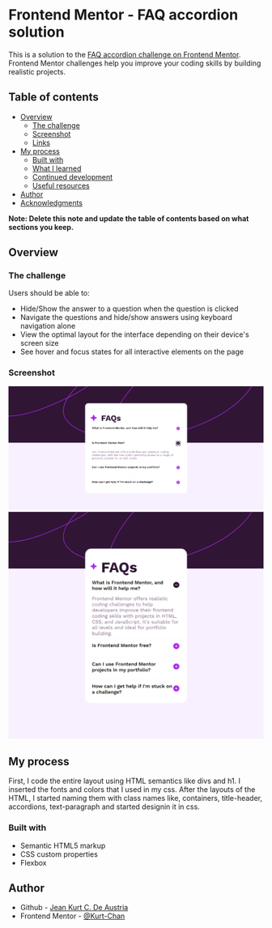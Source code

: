 # Frontend Mentor - FAQ accordion solution

This is a solution to the [FAQ accordion challenge on Frontend Mentor](https://www.frontendmentor.io/challenges/faq-accordion-wyfFdeBwBz). Frontend Mentor challenges help you improve your coding skills by building realistic projects. 

## Table of contents

- [Overview](#overview)
  - [The challenge](#the-challenge)
  - [Screenshot](#screenshot)
  - [Links](#links)
- [My process](#my-process)
  - [Built with](#built-with)
  - [What I learned](#what-i-learned)
  - [Continued development](#continued-development)
  - [Useful resources](#useful-resources)
- [Author](#author)
- [Acknowledgments](#acknowledgments)

**Note: Delete this note and update the table of contents based on what sections you keep.**

## Overview

### The challenge

Users should be able to:

- Hide/Show the answer to a question when the question is clicked
- Navigate the questions and hide/show answers using keyboard navigation alone
- View the optimal layout for the interface depending on their device's screen size
- See hover and focus states for all interactive elements on the page

### Screenshot

![Desktop](./assets/images/Screenshot%202023-12-10%20232414.png)
![Mobile](./assets/images/Screenshot%202023-12-10%20232544.png)

## My process
First, I code the entire layout using HTML semantics like divs and h1. I inserted the fonts and colors that I used in my css. After the layouts of the HTML, I started naming them with class names like, containers, title-header, accordions, text-paragraph and started designin it in css.

### Built with

- Semantic HTML5 markup
- CSS custom properties
- Flexbox

## Author

- Github - [Jean Kurt C. De Austria](https://github.com/Kurt-Chan)
- Frontend Mentor - [@Kurt-Chan](https://www.frontendmentor.io/profile/Kurt-Chan)
